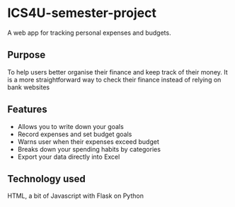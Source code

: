 # ICS4U-semester-project
A web app for tracking personal expenses and budgets.

## Purpose
To help users better organise their finance and keep track of their money. It is a more straightforward way to check their finance instead of relying on bank websites


## Features
  * Allows you to write down your goals
  * Record expenses and set budget goals
  * Warns user when their expenses exceed budget
  * Breaks down your spending habits by categories
  * Export your data directly into Excel

## Technology used
HTML, a bit of Javascript with Flask on Python

